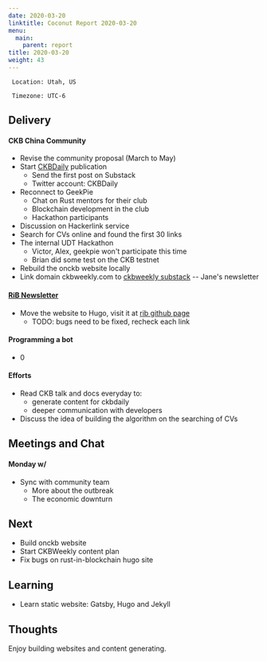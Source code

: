 ```yaml
---
date: 2020-03-20
linktitle: Coconut Report 2020-03-20
menu:
  main:
    parent: report
title: 2020-03-20
weight: 43
---
```



` Location: Utah, US`

` Timezone: UTC-6`


## Delivery

#### CKB China Community

- Revise the community proposal (March to May)
- Start [CKBDaily](https://ckbdaily.com) publication
  - Send the first post on Substack
  - Twitter account: CKBDaily
- Reconnect to GeekPie
  - Chat on Rust mentors for their club
  - Blockchain development in the club
  - Hackathon participants
- Discussion on Hackerlink service
- Search for CVs online and found the first 30 links
- The internal UDT Hackathon
  - Victor, Alex, geekpie won't participate this time
  - Brian did some test on the CKB testnet
- Rebuild the onckb website locally
- Link domain ckbweekly.com to [ckbweekly substack](https://ckbweekly.substack.com/) -- Jane's newsletter


#### [RiB Newsletter][rib-github]

- Move the website to Hugo, visit it at [rib github page](https://rust-in-blockchain.github.io/)
  - TODO: bugs need to be fixed, recheck each link

#### Programming a bot

- 0

#### Efforts

- Read CKB talk and docs everyday to:
  - generate content for ckbdaily
  - deeper communication with developers
- Discuss the idea of building the algorithm on the searching of CVs

## Meetings and Chat

#### Monday w/

- Sync with community team
  - More about the outbreak
  - The economic downturn

## Next

- Build onckb website
- Start CKBWeekly content plan
- Fix bugs on rust-in-blockchain hugo site

## Learning

- Learn static website: Gatsby, Hugo and Jekyll

## Thoughts

Enjoy building websites and content generating.


[ckb-github]: https://github.com/nervosnetwork/ckb
[rib-github]: https://github.com/rust-in-blockchain/Rust-in-Blockchain
[onckb-website]: https://www.onckb.com/
